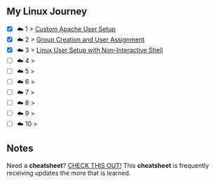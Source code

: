## My Linux Journey

- [x] ☁️ 1 > [Custom Apache User Setup](001/README.md)
- [x] ☁️ 2 > [Group Creation and User Assignment](002/README.md)
- [x] ☁️ 3 > [Linux User Setup with Non-Interactive Shell](003/README.md)
- [ ] ☁️ 4 > [](004/README.md)
- [ ] ☁️ 5 > [](005/README.md)
- [ ] ☁️ 6 > [](006/README.md)
- [ ] ☁️ 7 > [](007/README.md)
- [ ] ☁️ 8 > [](008/README.md)
- [ ] ☁️ 9 > [](009/README.md)
- [ ] ☁️ 10 > [](010/README.md)

## Notes
Need a **cheatsheet**? [CHECK THIS OUT!](NOTES.md) This **cheatsheet** is frequently receiving updates the more that is learned.  
